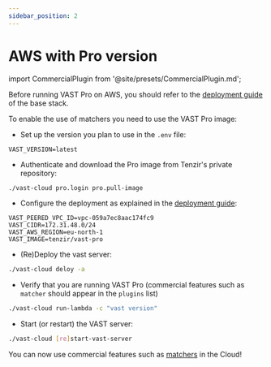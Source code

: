 ```yaml
---
sidebar_position: 2
---
```


# AWS with Pro version

import CommercialPlugin from '@site/presets/CommercialPlugin.md';

<CommercialPlugin />

Before running VAST Pro on AWS, you should refer to the [deployment guide](/docs/setup-vast/deploy/aws.md) of the base stack.

To enable the use of matchers you need to use the VAST Pro image:
- Set up the version you plan to use in the `.env` file:
```
VAST_VERSION=latest
```
- Authenticate and download the Pro image from Tenzir's private repository:
```bash
./vast-cloud pro.login pro.pull-image
```
- Configure the deployment as explained in the [deployment guide](/docs/setup-vast/deploy/aws.md):
```
VAST_PEERED_VPC_ID=vpc-059a7ec8aac174fc9
VAST_CIDR=172.31.48.0/24
VAST_AWS_REGION=eu-north-1
VAST_IMAGE=tenzir/vast-pro
```
- (Re)Deploy the vast server:
```bash
./vast-cloud deloy -a
```
- Verify that you are running VAST Pro (commercial features such as `matcher` should appear in the `plugins` list)
```bash
./vast-cloud run-lambda -c "vast version"
```
- Start (or restart) the VAST server:
```bash
./vast-cloud [re]start-vast-server
```

You can now use commercial features such as [matchers](/docs/use-vast/detect/cloud-matchers.md) in the Cloud!
